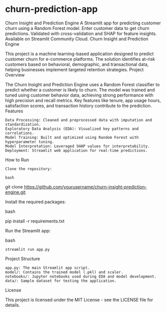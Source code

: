 # churn-prediction-app
Churn Insight and Prediction Engine  A Streamlit app for predicting customer churn using a Random Forest model. Enter customer data to get churn predictions. Validated with cross-validation and SHAP for feature insights. Available on Streamlit Community Cloud.
Churn Insight and Prediction Engine

This project is a machine learning-based application designed to predict customer churn for e-commerce platforms. The solution identifies at-risk customers based on behavioral, demographic, and transactional data, helping businesses implement targeted retention strategies.
Project Overview

The Churn Insight and Prediction Engine uses a Random Forest classifier to predict whether a customer is likely to churn. The model was trained and tuned using customer behavior data, achieving strong performance with high precision and recall metrics. Key features like tenure, app usage hours, satisfaction scores, and transaction history contribute to the prediction.
Features

    Data Processing: Cleaned and preprocessed data with imputation and standardization.
    Exploratory Data Analysis (EDA): Visualized key patterns and correlations.
    Model Training: Built and optimized using Random Forest with hyperparameter tuning.
    Model Interpretation: Leveraged SHAP values for interpretability.
    Deployment: Streamlit web application for real-time predictions.

How to Run

    Clone the repository:

    bash

git clone https://github.com/yourusername/churn-insight-prediction-engine.git

Install the required packages:

bash

pip install -r requirements.txt

Run the Streamlit app:

bash

    streamlit run app.py

Project Structure

    app.py: The main Streamlit app script.
    model/: Contains the trained model (.pkl) and scaler.
    notebooks/: Jupyter notebooks used during EDA and model development.
    data/: Sample dataset for testing the application.

License

This project is licensed under the MIT License - see the LICENSE file for details.
